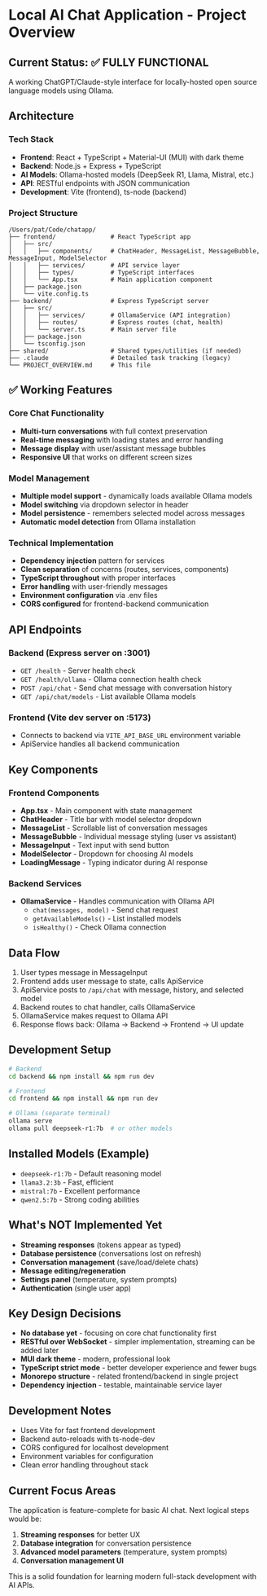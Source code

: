 # Local AI Chat Application - Project Overview

## Current Status: ✅ FULLY FUNCTIONAL
A working ChatGPT/Claude-style interface for locally-hosted open source language models using Ollama.

## Architecture

### Tech Stack
- **Frontend**: React + TypeScript + Material-UI (MUI) with dark theme
- **Backend**: Node.js + Express + TypeScript  
- **AI Models**: Ollama-hosted models (DeepSeek R1, Llama, Mistral, etc.)
- **API**: RESTful endpoints with JSON communication
- **Development**: Vite (frontend), ts-node (backend)

### Project Structure
```
/Users/pat/Code/chatapp/
├── frontend/               # React TypeScript app
│   ├── src/
│   │   ├── components/     # ChatHeader, MessageList, MessageBubble, MessageInput, ModelSelector
│   │   ├── services/       # API service layer
│   │   ├── types/          # TypeScript interfaces
│   │   └── App.tsx         # Main application component
│   ├── package.json
│   └── vite.config.ts
├── backend/                # Express TypeScript server
│   ├── src/
│   │   ├── services/       # OllamaService (API integration)
│   │   ├── routes/         # Express routes (chat, health)
│   │   └── server.ts       # Main server file
│   ├── package.json
│   └── tsconfig.json
├── shared/                 # Shared types/utilities (if needed)
├── .claude                 # Detailed task tracking (legacy)
└── PROJECT_OVERVIEW.md     # This file
```

## ✅ Working Features

### Core Chat Functionality
- **Multi-turn conversations** with full context preservation
- **Real-time messaging** with loading states and error handling
- **Message display** with user/assistant message bubbles
- **Responsive UI** that works on different screen sizes

### Model Management 
- **Multiple model support** - dynamically loads available Ollama models
- **Model switching** via dropdown selector in header
- **Model persistence** - remembers selected model across messages
- **Automatic model detection** from Ollama installation

### Technical Implementation
- **Dependency injection** pattern for services
- **Clean separation** of concerns (routes, services, components)
- **TypeScript throughout** with proper interfaces
- **Error handling** with user-friendly messages
- **Environment configuration** via .env files
- **CORS configured** for frontend-backend communication

## API Endpoints

### Backend (Express server on :3001)
- `GET /health` - Server health check
- `GET /health/ollama` - Ollama connection health check  
- `POST /api/chat` - Send chat message with conversation history
- `GET /api/chat/models` - List available Ollama models

### Frontend (Vite dev server on :5173)
- Connects to backend via `VITE_API_BASE_URL` environment variable
- ApiService handles all backend communication

## Key Components

### Frontend Components
- **App.tsx** - Main component with state management
- **ChatHeader** - Title bar with model selector dropdown
- **MessageList** - Scrollable list of conversation messages  
- **MessageBubble** - Individual message styling (user vs assistant)
- **MessageInput** - Text input with send button
- **ModelSelector** - Dropdown for choosing AI models
- **LoadingMessage** - Typing indicator during AI response

### Backend Services
- **OllamaService** - Handles communication with Ollama API
  - `chat(messages, model)` - Send chat request
  - `getAvailableModels()` - List installed models
  - `isHealthy()` - Check Ollama connection

## Data Flow
1. User types message in MessageInput
2. Frontend adds user message to state, calls ApiService
3. ApiService posts to `/api/chat` with message, history, and selected model
4. Backend routes to chat handler, calls OllamaService
5. OllamaService makes request to Ollama API
6. Response flows back: Ollama → Backend → Frontend → UI update

## Development Setup
```bash
# Backend
cd backend && npm install && npm run dev

# Frontend  
cd frontend && npm install && npm run dev

# Ollama (separate terminal)
ollama serve
ollama pull deepseek-r1:7b  # or other models
```

## Installed Models (Example)
- `deepseek-r1:7b` - Default reasoning model
- `llama3.2:3b` - Fast, efficient
- `mistral:7b` - Excellent performance
- `qwen2.5:7b` - Strong coding abilities

## What's NOT Implemented Yet
- **Streaming responses** (tokens appear as typed)
- **Database persistence** (conversations lost on refresh)
- **Conversation management** (save/load/delete chats)
- **Message editing/regeneration**
- **Settings panel** (temperature, system prompts)
- **Authentication** (single user app)

## Key Design Decisions
- **No database yet** - focusing on core chat functionality first
- **RESTful over WebSocket** - simpler implementation, streaming can be added later
- **MUI dark theme** - modern, professional look
- **TypeScript strict mode** - better developer experience and fewer bugs
- **Monorepo structure** - related frontend/backend in single project
- **Dependency injection** - testable, maintainable service layer

## Development Notes
- Uses Vite for fast frontend development
- Backend auto-reloads with ts-node-dev
- CORS configured for localhost development
- Environment variables for configuration
- Clean error handling throughout stack

## Current Focus Areas
The application is feature-complete for basic AI chat. Next logical steps would be:
1. **Streaming responses** for better UX
2. **Database integration** for conversation persistence  
3. **Advanced model parameters** (temperature, system prompts)
4. **Conversation management UI**

This is a solid foundation for learning modern full-stack development with AI APIs.